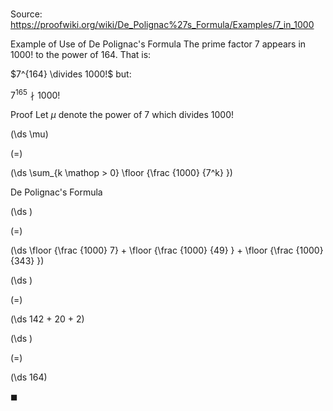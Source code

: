 # 

Source: https://proofwiki.org/wiki/De_Polignac%27s_Formula/Examples/7_in_1000

Example of Use of De Polignac's Formula
The prime factor $7$ appears in $1000!$ to the power of $164$.
That is:

$7^{164} \divides 1000!$
but:

$7^{165} \nmid 1000!$


Proof
Let $\mu$ denote the power of $7$ which divides $1000!$














\(\ds \mu\)

\(=\)







\(\ds \sum_{k \mathop > 0} \floor {\frac {1000} {7^k} }\)





De Polignac's Formula














\(\ds \)

\(=\)







\(\ds \floor {\frac {1000} 7} + \floor {\frac {1000} {49} } + \floor {\frac {1000} {343} }\)




















\(\ds \)

\(=\)







\(\ds 142 + 20 + 2\)




















\(\ds \)

\(=\)







\(\ds 164\)









$\blacksquare$





